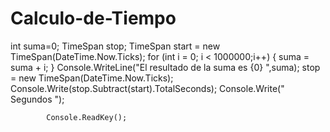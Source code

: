 # Calculo-de-Tiempo
 int suma=0;
			TimeSpan stop;
			TimeSpan start = new TimeSpan(DateTime.Now.Ticks);
            for (int i = 0; i < 1000000;i++)
            {
                suma = suma + i;
            }
            Console.WriteLine("El resultado de la suma es {0} ",suma);
			stop = new TimeSpan(DateTime.Now.Ticks);
            Console.Write(stop.Subtract(start).TotalSeconds); Console.Write(" Segundos ");

            Console.ReadKey();
	
	
	
